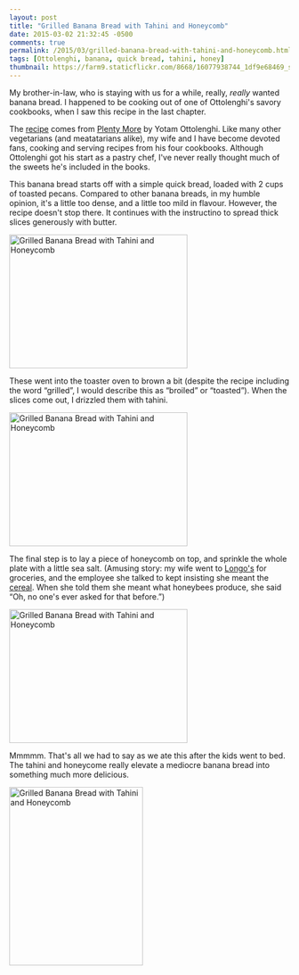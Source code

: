 ```yaml
---
layout: post
title: "Grilled Banana Bread with Tahini and Honeycomb"
date: 2015-03-02 21:32:45 -0500
comments: true
permalink: /2015/03/grilled-banana-bread-with-tahini-and-honeycomb.html
tags: [Ottolenghi, banana, quick bread, tahini, honey]
thumbnail: https://farm9.staticflickr.com/8668/16077938744_1df9e68469_s.jpg
---
```


My brother-in-law, who is staying with us for a while, really,
<i>really</i> wanted banana bread. I happened to be cooking out of
one of Ottolenghi's savory cookbooks, when I saw this recipe in the last chapter. 

The
[recipe](http://members.optusnet.com.au/~gkilvington/recipes/banana_bread.html)
comes from [Plenty
More](http://www.theguardian.com/lifeandstyle/2014/sep/13/plenty-more-yotam-ottolenghi-book-review)
by Yotam Ottolenghi. Like many other vegetarians (and meatatarians
alike), my wife and I have become devoted fans, cooking and serving
recipes from his four cookbooks. Although Ottolenghi got his start as a
pastry chef, I've never really thought much of the sweets he's included
in the books.

This banana bread starts off with a simple quick bread, loaded with
2 cups of toasted pecans. Compared to other banana breads, in my humble
opinion, it's a little too dense, and a little too mild in flavour.
However, the recipe doesn't stop there. It continues with the
instructino to spread thick slices generously with butter.

<a href="https://www.flickr.com/photos/gnuf/16492894337" title="Grilled
Banana Bread with Tahini and Honeycomb by Eric Fung, on Flickr"><img
src="https://farm9.staticflickr.com/8659/16492894337_f73f380f04_n.jpg"
width="320" height="240" alt="Grilled Banana Bread with Tahini and
Honeycomb"></a>

These went into the toaster oven to brown a bit (despite the recipe
including the word “grilled”, I would describe this as “broiled” or
“toasted”). When the slices come out, I drizzled them with tahini.

<a href="https://www.flickr.com/photos/gnuf/16674318156" title="Grilled
Banana Bread with Tahini and Honeycomb by Eric Fung, on Flickr"><img
src="https://farm9.staticflickr.com/8632/16674318156_cd3e89811d_n.jpg"
width="320" height="240" alt="Grilled Banana Bread with Tahini and
Honeycomb"></a>

The final step is to lay a piece of honeycomb on top, and sprinkle the
whole plate with a little sea salt. (Amusing story: my wife went to
[Longo's](http://www.longos.com/) for groceries, and
the employee she talked to kept insisting she meant the
[cereal](https://en.wikipedia.org/wiki/Honeycomb_%28cereal%29). When she
told them she meant what honeybees produce, she said “Oh, no one's ever
asked for that before.”)

<a href="https://www.flickr.com/photos/gnuf/16077938744" title="Grilled
Banana Bread with Tahini and Honeycomb by Eric Fung, on Flickr"><img
src="https://farm9.staticflickr.com/8668/16077938744_1df9e68469_n.jpg"
width="320" height="240" alt="Grilled Banana Bread with Tahini and
Honeycomb"></a>

Mmmmm. That's all we had to say as we ate this after the kids went to bed. 
The tahini and honeycome really elevate a mediocre banana bread into
something much more delicious.

<a href="https://www.flickr.com/photos/gnuf/16512865710" title="Grilled
Banana Bread with Tahini and Honeycomb by Eric Fung, on Flickr"><img
src="https://farm9.staticflickr.com/8624/16512865710_900b47bfb2_n.jpg"
width="240" height="320" alt="Grilled Banana Bread with Tahini and
Honeycomb"></a>
